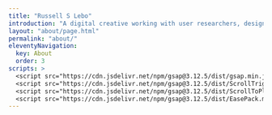 ```yaml
---
title: "Russell S Lebo"
introduction: "A digital creative working with user researchers, designers, and developers to deliver digital products and services"
layout: "about/page.html"
permalink: "about/"
eleventyNavigation:
  key: About
  order: 3
scripts: >
  <script src="https://cdn.jsdelivr.net/npm/gsap@3.12.5/dist/gsap.min.js"></script>
  <script src="https://cdn.jsdelivr.net/npm/gsap@3.12.5/dist/ScrollTrigger.min.js"></script>
  <script src="https://cdn.jsdelivr.net/npm/gsap@3.12.5/dist/ScrollToPlugin.min.js"></script>
  <script src="https://cdn.jsdelivr.net/npm/gsap@3.12.5/dist/EasePack.min.js"></script>
---
```


<!-- @format -->

